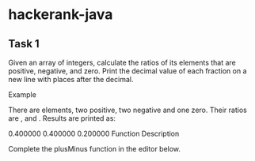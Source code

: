 # hackerank-java
## Task 1
Given an array of integers, calculate the ratios of its elements that are positive, negative, and zero. Print the decimal value of each fraction on a new line with  places after the decimal.

Example

There are  elements, two positive, two negative and one zero. Their ratios are ,  and . Results are printed as:

0.400000
0.400000
0.200000
Function Description

Complete the plusMinus function in the editor below.
